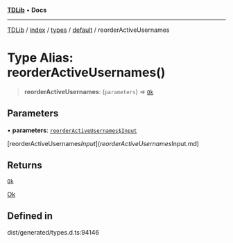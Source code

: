 [**TDLib**](../../../../../../README.md) • **Docs**

***

[TDLib](../../../../../../modules.md) / [index](../../../../../README.md) / [types](../../../README.md) / [default](../README.md) / reorderActiveUsernames

# Type Alias: reorderActiveUsernames()

> **reorderActiveUsernames**: (`parameters`) => [`Ok`](Ok.md)

## Parameters

• **parameters**: [`reorderActiveUsernames$Input`](reorderActiveUsernames$Input.md)

[reorderActiveUsernames$Input](reorderActiveUsernames$Input.md)

## Returns

[`Ok`](Ok.md)

[Ok](Ok.md)

## Defined in

dist/generated/types.d.ts:94146
